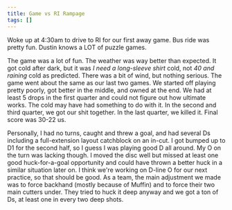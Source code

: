 ```yaml
---
title: Game vs RI Rampage
tags: []
---
```


Woke up at 4:30am to drive to RI for our first away game. Bus ride was pretty fun. Dustin knows a LOT of puzzle games.

The game was a lot of fun. The weather was way better than expected. It got cold after dark, but it was *I need a long-sleeve shirt* cold, not *40 and raining* cold as predicted. There was a bit of wind, but nothing serious. The game went about the same as our last two games. We started off playing pretty poorly, got better in the middle, and owned at the end. We had at least 5 drops in the first quarter and could not figure out how ultimate works. The cold may have had something to do with it. In the second and third quarter, we got our shit together. In the last quarter, we killed it. Final score was 30-22 us. 

Personally, I had no turns, caught and threw a goal, and had several Ds including a full-extension layout catchblock on an in-cut. I got bumped up to D1 for the second half, so I guess I was playing good D all around. My O on the turn was lacking though. I moved the disc well but missed at least one good huck-for-a-goal opportunity and could have thrown a better huck in a similar situation later on. I think we're working on D-line O for our next practice, so that should be good. As a team, the main adjustment we made was to force backhand (mostly because of Muffin) and to force their two main cutters under. They tried to huck it deep anyway and we got a ton of Ds, at least one in every two deep shots.
